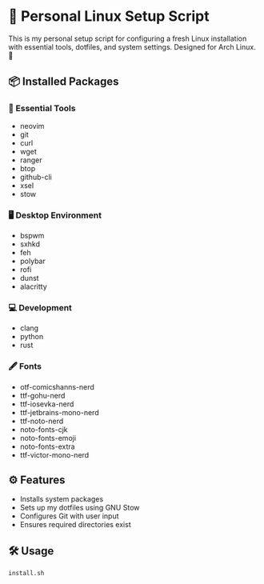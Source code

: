 # 🚀 Personal Linux Setup Script

This is my personal setup script for configuring a fresh Linux installation with essential tools, dotfiles, and system settings. Designed for Arch Linux. 🐧

## 📦 Installed Packages

### 🔧 Essential Tools
- neovim
- git
- curl
- wget
- ranger
- btop
- github-cli
- xsel
- stow

### 🖥️ Desktop Environment
- bspwm
- sxhkd
- feh
- polybar
- rofi
- dunst
- alacritty

### 💻 Development
- clang
- python
- rust

### 🖋️ Fonts
- otf-comicshanns-nerd
- ttf-gohu-nerd
- ttf-iosevka-nerd
- ttf-jetbrains-mono-nerd
- ttf-noto-nerd
- noto-fonts-cjk
- noto-fonts-emoji
- noto-fonts-extra
- ttf-victor-mono-nerd

## ⚙️ Features
- Installs system packages
- Sets up my dotfiles using GNU Stow
- Configures Git with user input
- Ensures required directories exist

## 🛠️ Usage
```bash
install.sh
```
